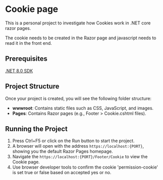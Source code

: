 ﻿# Cookie page

This is a personal project to investigate how Cookies work in .NET core razor pages.

The cookie needs to be created in the Razor page and javascript needs to read it in the front end.

## Prerequisites

[.NET 8.0 SDK](https://dotnet.microsoft.com/download/dotnet/8.0)

## Project Structure

Once your project is created, you will see the following folder structure:

- **wwwroot**: Contains static files such as CSS, JavaScript, and images.
- **Pages**: Contains Razor pages (e.g., Footer > Cookie.cshtml files).

## Running the Project

1. Press Ctrl+F5 or click on the Run button to start the project.
2. A browser will open with the address `https://localhost:{PORT}`, showing you the default Razor Pages homepage.
3. Navigate the `https://localhost:{PORT}/Footer/Cookie` to view the Cookie page.
4. Use browser developer tools to confirm the cookie 'permission-cookie' is set true or false based on accepted yes or
   no.
